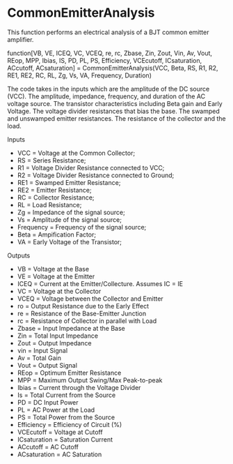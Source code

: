 # CommonEmitterAnalysis
This function performs an electrical analysis of a BJT common emitter amplifier.

function[VB, VE, ICEQ, VC, VCEQ, re, rc, Zbase, Zin, Zout, Vin, Av, Vout, REop, MPP, Ibias, IS, PD, PL, PS, Efficiency, VCEcutoff, ICsaturation, ACcutoff, ACsaturation] = CommonEmitterAnalysis(VCC, Beta, RS, R1, R2, RE1, RE2, RC, RL, Zg, Vs, VA, Frequency, Duration)

The code takes in the inputs which are the amplitude of the DC source (VCC). 
The amplitude, impedance, frequency, and duration of the AC voltage source.
The transistor characteristics including Beta gain and Early Voltage.
The voltage divider resistances that bias the base. The swamped and
unswamped emitter resistances. The resistance of the collector and the load.

Inputs 
 * VCC          = Voltage at the Common Collector;
 * RS           = Series Resistance;
 * R1           = Voltage Divider Resistance connected to VCC;
 * R2           = Voltage Divider Resistance connected to Ground;
 * RE1          = Swamped Emitter Resistance;
 * RE2          = Emitter Resistance;
 * RC           = Collector Resistance;
 * RL           = Load Resistance;
 * Zg           = Impedance of the signal source;
 * Vs           = Amplitude of the signal source;
 * Frequency    = Frequency of the signal source;
 * Beta         = Ampification Factor;
 * VA           = Early Voltage of the Transistor;

Outputs 
 * VB           = Voltage at the Base
 * VE           = Voltage at the Emitter
 * ICEQ         = Current at the Emitter/Collecture. Assumes IC = IE
 * VC           = Voltage at the Collector
 * VCEQ         = Voltage between the Collector and Emitter
 * ro           = Output Resistance due to the Early Effect
 * re           = Resistance of the Base-Emitter Junction
 * rc           = Resistance of Collector in parallel with Load
 * Zbase        = Input Impedance at the Base 
 * Zin          = Total Input Impedance
 * Zout         = Output Impedance
 * vin          = Input Signal 
 * Av           = Total Gain 
 * Vout         = Output Signal 
 * REop         = Optimum Emitter Resistance
 * MPP          = Maximum Output Swing/Max Peak-to-peak
 * Ibias        = Current through the Voltage Divider
 * Is           = Total Current from the Source
 * PD           = DC Input Power
 * PL           = AC Power at the Load
 * PS           = Total Power from the Source
 * Efficiency   = Efficiency of Circuit (%)
 * VCEcutoff    = Voltage at Cutoff 
 * ICsaturation = Saturation Current
 * ACcutoff     = AC Cutoff 
 * ACsaturation = AC Saturation